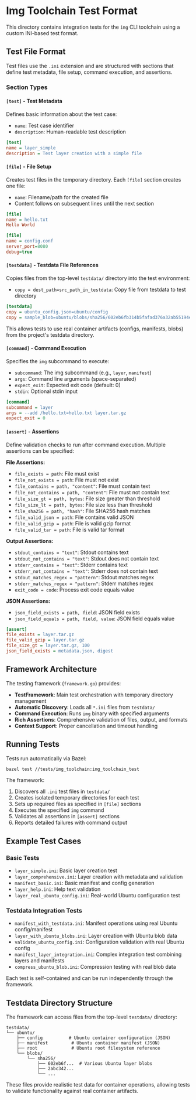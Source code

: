 # Img Toolchain Test Format

This directory contains integration tests for the `img` CLI toolchain using a custom INI-based test format.

## Test File Format

Test files use the `.ini` extension and are structured with sections that define test metadata, file setup, command execution, and assertions.

### Section Types

#### `[test]` - Test Metadata
Defines basic information about the test case:
- `name`: Test case identifier
- `description`: Human-readable test description

```ini
[test]
name = layer_simple
description = Test layer creation with a simple file
```

#### `[file]` - File Setup
Creates test files in the temporary directory. Each `[file]` section creates one file:
- `name`: Filename/path for the created file
- Content follows on subsequent lines until the next section

```ini
[file]
name = hello.txt
Hello World

[file]
name = config.conf
server_port=8080
debug=true
```

#### `[testdata]` - Testdata File References
Copies files from the top-level `testdata/` directory into the test environment:
- `copy = dest_path=src_path_in_testdata`: Copy file from testdata to test directory

```ini
[testdata]
copy = ubuntu_config.json=ubuntu/config
copy = sample_blob=ubuntu/blobs/sha256/602eb6fb314b5fafad376a32ab55194e535e533dec6552f82b70d7ac0e554b1c
```

This allows tests to use real container artifacts (configs, manifests, blobs) from the project's testdata directory.

#### `[command]` - Command Execution
Specifies the `img` subcommand to execute:
- `subcommand`: The img subcommand (e.g., `layer`, `manifest`)
- `args`: Command line arguments (space-separated)
- `expect_exit`: Expected exit code (default: 0)
- `stdin`: Optional stdin input

```ini
[command]
subcommand = layer
args = --add /hello.txt=hello.txt layer.tar.gz
expect_exit = 0
```

#### `[assert]` - Assertions
Define validation checks to run after command execution. Multiple assertions can be specified:

**File Assertions:**
- `file_exists = path`: File must exist
- `file_not_exists = path`: File must not exist
- `file_contains = path, "content"`: File must contain text
- `file_not_contains = path, "content"`: File must not contain text
- `file_size_gt = path, bytes`: File size greater than threshold
- `file_size_lt = path, bytes`: File size less than threshold
- `file_sha256 = path, "hash"`: File SHA256 hash matches
- `file_valid_json = path`: File contains valid JSON
- `file_valid_gzip = path`: File is valid gzip format
- `file_valid_tar = path`: File is valid tar format

**Output Assertions:**
- `stdout_contains = "text"`: Stdout contains text
- `stdout_not_contains = "text"`: Stdout does not contain text
- `stderr_contains = "text"`: Stderr contains text
- `stderr_not_contains = "text"`: Stderr does not contain text
- `stdout_matches_regex = "pattern"`: Stdout matches regex
- `stderr_matches_regex = "pattern"`: Stderr matches regex
- `exit_code = code`: Process exit code equals value

**JSON Assertions:**
- `json_field_exists = path, field`: JSON field exists
- `json_field_equals = path, field, value`: JSON field equals value

```ini
[assert]
file_exists = layer.tar.gz
file_valid_gzip = layer.tar.gz
file_size_gt = layer.tar.gz, 100
json_field_exists = metadata.json, digest
```

## Framework Architecture

The testing framework (`framework.go`) provides:

- **TestFramework**: Main test orchestration with temporary directory management
- **Automatic Discovery**: Loads all `*.ini` files from `testdata/`
- **Command Execution**: Runs `img` binary with specified arguments
- **Rich Assertions**: Comprehensive validation of files, output, and formats
- **Context Support**: Proper cancellation and timeout handling

## Running Tests

Tests run automatically via Bazel:

```bash
bazel test //tests/img_toolchain:img_toolchain_test
```

The framework:
1. Discovers all `.ini` test files in `testdata/`
2. Creates isolated temporary directories for each test
3. Sets up required files as specified in `[file]` sections
4. Executes the specified `img` command
5. Validates all assertions in `[assert]` sections
6. Reports detailed failures with command output

## Example Test Cases

### Basic Tests
- `layer_simple.ini`: Basic layer creation test
- `layer_comprehensive.ini`: Layer creation with metadata and validation
- `manifest_basic.ini`: Basic manifest and config generation
- `layer_help.ini`: Help text validation
- `layer_real_ubuntu_config.ini`: Real-world Ubuntu configuration test

### Testdata Integration Tests
- `manifest_with_testdata.ini`: Manifest operations using real Ubuntu config/manifest
- `layer_with_ubuntu_blobs.ini`: Layer creation with Ubuntu blob data
- `validate_ubuntu_config.ini`: Configuration validation with real Ubuntu config
- `manifest_layer_integration.ini`: Complex integration test combining layers and manifests
- `compress_ubuntu_blob.ini`: Compression testing with real blob data

Each test is self-contained and can be run independently through the framework.

## Testdata Directory Structure

The framework can access files from the top-level `testdata/` directory:

```
testdata/
└── ubuntu/
    ├── config          # Ubuntu container configuration (JSON)
    ├── manifest         # Ubuntu container manifest (JSON)
    ├── root             # Ubuntu root filesystem reference
    └── blobs/
        └── sha256/
            ├── 602eb6f...  # Various Ubuntu layer blobs
            ├── 2abc342...
            └── ...
```

These files provide realistic test data for container operations, allowing tests to validate functionality against real container artifacts.
